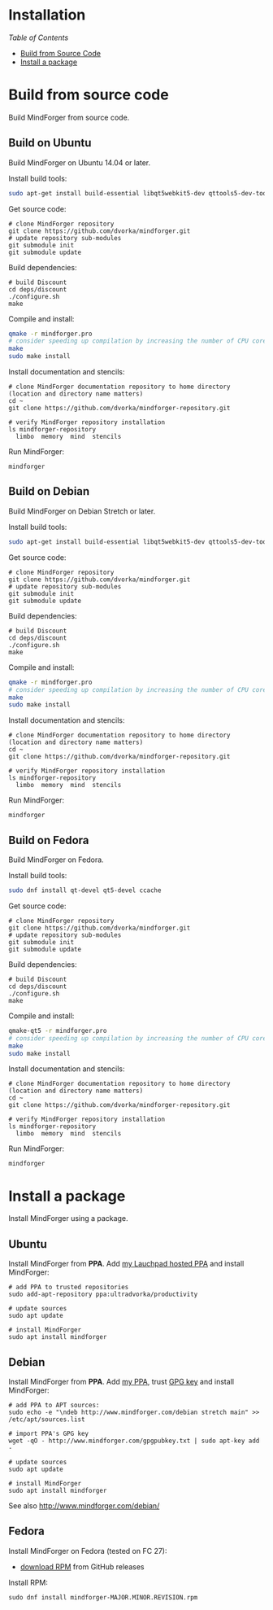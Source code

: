 # Installation <!-- Metadata: type: Outline; tags: basics; created: 2018-03-20 16:19:07; reads: 280; read: 2018-05-29 11:38:35; revision: 280; modified: 2018-05-29 11:38:35; importance: 0/5; urgency: 0/5; -->

*Table of Contents*

* [Build from Source Code](#build-from-source-code)
* [Install a package](#install-package)
# Build from source code <!-- Metadata: type: Note; created: 2018-03-20 16:19:07; reads: 22; read: 2018-04-25 17:11:28; revision: 2; modified: 2018-04-25 17:11:28; -->
Build MindForger from source code.
## Build on Ubuntu <!-- Metadata: type: Note; created: 2018-03-20 16:19:07; reads: 73; read: 2018-05-17 09:45:38; revision: 39; modified: 2018-05-17 09:45:38; -->
Build MindForger on Ubuntu 14.04 or later.

Install build tools:

```sh
sudo apt-get install build-essential libqt5webkit5-dev qttools5-dev-tools qt5-default ccache
```

Get source code:

```
# clone MindForger repository
git clone https://github.com/dvorka/mindforger.git
# update repository sub-modules
git submodule init
git submodule update
```

Build dependencies:

```
# build Discount
cd deps/discount
./configure.sh
make
```

Compile and install:

```sh
qmake -r mindforger.pro
# consider speeding up compilation by increasing the number of CPU cores to use e.g. make -j8
make
sudo make install
```

Install documentation and stencils:

```
# clone MindForger documentation repository to home directory (location and directory name matters)
cd ~
git clone https://github.com/dvorka/mindforger-repository.git

# verify MindForger repository installation
ls mindforger-repository
  limbo  memory  mind  stencils
```

Run MindForger:

```
mindforger
```
## Build on Debian <!-- Metadata: type: Note; created: 2018-04-25 17:18:23; reads: 42; read: 2018-05-17 09:46:11; revision: 11; modified: 2018-05-17 09:46:11; -->
Build MindForger on Debian Stretch or later.

Install build tools:

```sh
sudo apt-get install build-essential libqt5webkit5-dev qttools5-dev-tools qt5-default ccache
```

Get source code:

```
# clone MindForger repository
git clone https://github.com/dvorka/mindforger.git
# update repository sub-modules
git submodule init
git submodule update
```

Build dependencies:

```
# build Discount
cd deps/discount
./configure.sh
make
```

Compile and install:

```sh
qmake -r mindforger.pro
# consider speeding up compilation by increasing the number of CPU cores to use e.g. make -j8
make
sudo make install
```

Install documentation and stencils:

```
# clone MindForger documentation repository to home directory (location and directory name matters)
cd ~
git clone https://github.com/dvorka/mindforger-repository.git

# verify MindForger repository installation
ls mindforger-repository
  limbo  memory  mind  stencils
```

Run MindForger:

```
mindforger
```
## Build on Fedora <!-- Metadata: type: Note; created: 2018-04-26 09:04:14; reads: 30; read: 2018-05-17 09:46:43; revision: 11; modified: 2018-05-17 09:46:43; -->
Build MindForger on Fedora.

Install build tools:

```sh
sudo dnf install qt-devel qt5-devel ccache
```

Get source code:

```
# clone MindForger repository
git clone https://github.com/dvorka/mindforger.git
# update repository sub-modules                                            
git submodule init
git submodule update
```

Build dependencies:

```
# build Discount
cd deps/discount
./configure.sh
make
```

Compile and install:

```sh
qmake-qt5 -r mindforger.pro
# consider speeding up compilation by increasing the number of CPU cores to use e.g. make -j8
make
sudo make install
```

Install documentation and stencils:

```
# clone MindForger documentation repository to home directory (location and directory name matters)
cd ~
git clone https://github.com/dvorka/mindforger-repository.git

# verify MindForger repository installation
ls mindforger-repository
  limbo  memory  mind  stencils
```

Run MindForger:

```
mindforger
```
# Install a package <!-- Metadata: type: Note; created: 2018-04-24 14:32:49; reads: 14; read: 2018-05-29 11:38:26; revision: 6; modified: 2018-05-29 11:38:26; -->
Install MindForger using a package.
## Ubuntu <!-- Metadata: type: Note; created: 2018-04-23 20:47:41; reads: 44; read: 2018-05-17 09:46:57; revision: 20; modified: 2018-05-17 09:46:57; -->
Install MindForger from **PPA**.
Add [my Lauchpad hosted PPA](https://launchpad.net/~ultradvorka/+archive/ubuntu/productivity) and install MindForger:

```
# add PPA to trusted repositories
sudo add-apt-repository ppa:ultradvorka/productivity

# update sources
sudo apt update

# install MindForger
sudo apt install mindforger
```
## Debian <!-- Metadata: type: Note; created: 2018-04-25 17:04:57; reads: 27; read: 2018-05-17 09:47:13; revision: 16; modified: 2018-05-17 09:47:13; -->
Install MindForger from **PPA**.
Add [my PPA](http://www.mindforger.com/debian), trust [GPG key](http://www.mindforger.com/gpgpubkey.txt) and 
install MindForger:

```
# add PPA to APT sources:
sudo echo -e "\ndeb http://www.mindforger.com/debian stretch main" >> /etc/apt/sources.list

# import PPA's GPG key
wget -qO - http://www.mindforger.com/gpgpubkey.txt | sudo apt-key add -

# update sources
sudo apt update

# install MindForger
sudo apt install mindforger
```

See also http://www.mindforger.com/debian/
## Fedora <!-- Metadata: type: Note; created: 2018-04-25 19:50:19; reads: 24; read: 2018-05-17 09:47:19; revision: 19; modified: 2018-05-17 09:47:19; -->
Install MindForger on Fedora (tested on FC 27):

* [download RPM](https://github.com/dvorka/mindforger/releases) from GitHub releases

Install RPM:

```
sudo dnf install mindforger-MAJOR.MINOR.REVISION.rpm
```
